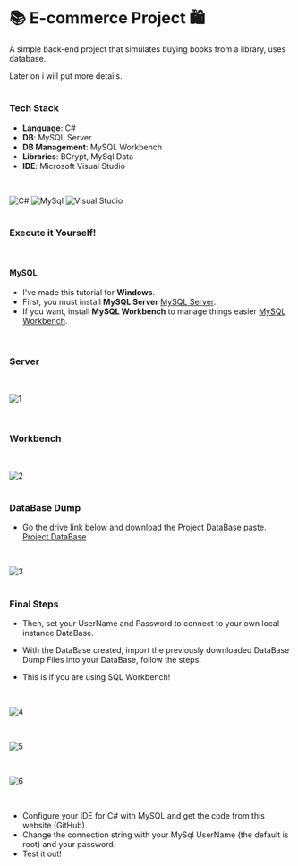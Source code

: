 # 📚 E-commerce Project 🛍️

A simple back-end project that simulates buying books from a library, uses database. 

Later on i will put more details.

#

### Tech Stack
- **Language**: C#
- **DB**: MySQL Server
- **DB Management**: MySQL Workbench
- **Libraries**: BCrypt, MySql.Data
- **IDE**: Microsoft Visual Studio
  
<!-- Linha Invisível -->
<p>&nbsp;</p>

![C#](https://img.shields.io/badge/c%23-%23239120.svg?style=for-the-badge&logo=c#&logoColor=white) ![MySql](https://img.shields.io/badge/MySQL-005C84?style=for-the-badge&logo=mysql&logoColor=white) ![Visual Studio](https://img.shields.io/badge/Visual%20Studio-5C2D91?style=for-the-badge&logo=visual-studio&logoColor=white)

#



### **Execute it Yourself**!

<!-- Linha Invisível -->
<p>&nbsp;</p>


#### **MySQL**

- I've made this tutorial for **Windows**.
- First, you must install **MySQL Server** [MySQL Server](https://dev.mysql.com/downloads/installer/).
- If you want, install **MySQL Workbench** to manage things easier [MySQL Workbench](https://dev.mysql.com/downloads/workbench/).


<!-- Linha Invisível -->
<p>&nbsp;</p>

### **Server**
<!-- Linha Invisível -->
<p>&nbsp;</p>

![1](https://github.com/user-attachments/assets/40d7bb8d-f8d6-4116-b69b-030f8e6a9f8f)

<!-- Linha Invisível -->
<p>&nbsp;</p>



### **Workbench**
<!-- Linha Invisível -->
<p>&nbsp;</p>

![2](https://github.com/user-attachments/assets/ce066adb-fbfc-4895-a017-7c0da92875c2)

#

### **DataBase Dump**
- Go the drive link below and download the Project DataBase paste.
[Project DataBase](https://drive.google.com/drive/folders/1HyHmKIfZkCQx7OtY1NZkVEmKH8us9IQJ?usp=sharing)

<!-- Linha Invisível -->
<p>&nbsp;</p>

![3](https://github.com/user-attachments/assets/18933a8f-67dd-4a64-ba6a-53b58a03b014)

#

### **Final Steps**


- Then, set your UserName and Password to connect to your own local instance DataBase.
- With the DataBase created, import the previously downloaded DataBase Dump Files into your DataBase, follow the steps:



- This is if you are using SQL Workbench!
<!-- Linha Invisível -->
<p>&nbsp;</p>

![4](https://github.com/user-attachments/assets/7b65d946-84c6-47f6-9483-f1247d463e54)

<!-- Linha Invisível -->
<p>&nbsp;</p>

![5](https://github.com/user-attachments/assets/7824e9a4-8f32-40c6-a644-f904ad937d5e)

<!-- Linha Invisível -->
<p>&nbsp;</p>

![6](https://github.com/user-attachments/assets/675404f6-4c4d-47c5-81b1-7055010bccdb)

<!-- Linha Invisível -->
<p>&nbsp;</p>

- Configure your IDE for C# with MySQL and get the code from this website (GitHub).
- Change the connection string with your MySql UserName (the default is root) and your password.
- Test it out!

#




